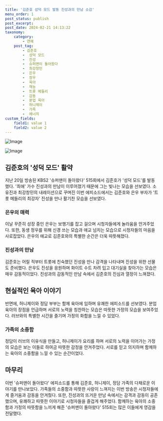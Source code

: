 ```yaml
---
title: '김준호 성덕 모드 발동 진성과의 만남 소감'
menu_order: 1
post_status: publish
post_excerpt: 
post_date: 2024-02-21 14:13:22
taxonomy:
    category:
        - 연예
    post_tag:
        - 김준호
        -  성덕 모드
        -  진성
        -  슈퍼맨이 돌아왔다
        -  최강창민
        -  은우
        -  정우
        -  육아
        -  재능
        -  트롯 메들리
        -  감동
        -  분업 육아
        -  허니제이
        -  가족
        -  에너지
custom_fields:
    field1: value 1
    field2: value 2
---
```


![Image](https://mimgnews.pstatic.net/image/076/2024/02/21/2024022101001400200185151_20240221082502285.jpg?type=w540)

![Image](https://ssl.pstatic.net/mimgnews/image/076/2024/02/21/2024022101001400200185152_20240221082502288.jpg?type=w540)

## 김준호의 '성덕 모드' 활약
지난 20일 방송된 KBS2 '슈퍼맨이 돌아왔다' 515회에서 김준호가 '성덕 모드'를 발동했다. '최애' 가수 진성과의 만남이 이루어졌기 때문에 그는 빛나는 모습을 선보였다. 소유진과 최강창민의 내레이션으로 꾸며진 이번 에피소드에서는 김준호와 은우 부자가 '트롯 메들리의 최강자' 진성을 만나 활기찬 모습을 선보였다. 
### 은우의 매력
이날 꾸준히 성장 중인 은우는 보행기를 잡고 걸으며 시청자들에게 놀라움을 안겨주었다. 또한, 동생 정우를 위해 신경 쓰는 모습과 애교 넘치는 모습으로 시청자들의 마음을 사로잡았다. 은우의 애교로 김준호와의 특별한 순간은 더욱 따뜻해졌다. 
### 진성과의 만남
김준호는 어릴 적부터 트롯에 친숙했던 진성을 만나 감격을 나타내며 진성을 위한 선물도 준비했다. 은우도 진성을 응원하며 화이트 수트 차려 입고 대기실을 찾아가는 모습은 매우 감동적이었다. 진성과의 감동적인 만남 속에서 김준호의 진심과 열정이 느껴졌다.
## 현실적인 육아 이야기
반면에, 허니제이와 정담 부부는 함께 육아에 임하며 유쾌한 에피소드를 선보였다. 분업 육아의 장점을 언급하며 서로의 노력을 칭찬하는 모습은 따뜻한 가정의 모습을 보여주었다. 러브와의 특별한 시간을 즐기며 가정의 화합을 느낄 수 있었다.
### 가족의 소중함
정담이 러브의 이유식을 만들고, 허니제이가 요리를 하며 서로의 노력을 이어가는 가정의 모습은 보는 이들로 하여금 따뜻한 감정을 안겨주었다. 서로를 믿고 의지하며 함께하는 육아의 소중함을 느낄 수 있는 순간이었다.
## 마무리
이번 '슈퍼맨이 돌아왔다' 에피소드를 통해 김준호, 허니제이, 정담 가족의 다채로운 이야기를 만나보았다. 가족들의 소중함과 따뜻한 사랑이 느껴지는 이번 방송은 시청자들에게 즐거움과 감동을 안겨줬다. 또한, 진성과의 뜨거운 만남 속에서는 감격과 감동이 공존했으며, 유쾌하고 따뜻한 이야기로 시청자들을 즐겁게 해주었다. 함께하는 육아의 소중함과 가정의 따뜻함을 느끼게 해준 '슈퍼맨이 돌아왔다' 515회는 많은 이들에게 영감을 전달했다.
